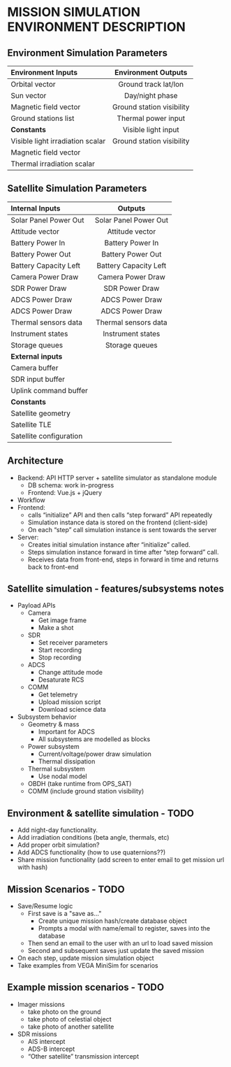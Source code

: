 
# MISSION SIMULATION ENVIRONMENT DESCRIPTION

## Environment Simulation Parameters
| Environment Inputs | Environment Outputs | 
| :------------- | :----------: |
| Orbital vector	 |	Ground track lat/lon   | 
| Sun vector | Day/night phase |
| Magnetic field vector | 	Ground station visibility |
| Ground stations list |Thermal power input |
| **Constants** | Visible light input |
| Visible light irradiation scalar | 	Ground station visibility |
| Magnetic field vector | |
| Thermal irradiation scalar | |
  
## Satellite Simulation Parameters

| **Internal Inputs** | **Outputs** | 
| :------------- | :----------: |
| Solar Panel Power Out	 | Solar Panel Power Out | 
| Attitude vector | Attitude vector |
| Battery Power In | Battery Power In |
| Battery Power Out | Battery Power Out |
| Battery Capacity Left | Battery Capacity Left | 
| Camera Power Draw |Camera Power Draw | 
| SDR Power Draw | SDR Power Draw | 
| ADCS Power Draw | ADCS Power Draw | 	
| ADCS Power Draw | ADCS Power Draw | 
| Thermal sensors data | Thermal sensors data | 
| Instrument states | Instrument states | 
| Storage queues | Storage queues | 
| **External inputs** | | 
| Camera buffer | | 	
| SDR input buffer | |		
| Uplink command buffer | |
| **Constants** | |
| Satellite geometry | |	
| Satellite TLE | |	
| Satellite configuration | |	
	

## Architecture
* Backend: API HTTP server + satellite simulator as standalone module
   * DB schema: work in-progress
   * Frontend: Vue.js + jQuery
* Workflow
* Frontend:
    * calls “initialize” API and then calls “step forward” API repeatedly
    * Simulation instance data is stored on the frontend (client-side)
    * On each “step” call simulation instance is sent towards the server
* Server:
    * Creates initial simulation instance after “initialize” called.
    * Steps simulation instance forward in time after “step forward” call.
    * Receives data from front-end, steps in forward in time and returns back to front-end

## Satellite simulation - features/subsystems notes
* Payload APIs
    * Camera
        * Get image frame
        * Make a shot 
    * SDR
        * Set receiver parameters
        * Start recording
        * Stop recording
    * ADCS
        * Change attitude mode
        * Desaturate RCS
    * COMM
        * Get telemetry
        * Upload mission script
        * Download science data
* Subsystem behavior
    * Geometry & mass
        * Important for ADCS
        * All subsystems are modelled as blocks
    * Power subsystem
        * Current/voltage/power draw simulation
        * Thermal dissipation
    * Thermal subsystem
        * Use nodal model
    * OBDH (take runtime from OPS_SAT)
    * COMM (include ground station visibility)

## Environment & satellite simulation - TODO
* Add night-day functionality.
* Add irradiation conditions (beta angle, thermals, etc)
* Add proper orbit simulation?
* Add ADCS functionality (how to use quaternions??)
* Share mission functionality (add screen to enter email to get mission url with hash) 

## Mission Scenarios - TODO
* Save/Resume logic
    * First save is a "save as..."
    	* Create unique mission hash/create database object
        * Prompts a modal with name/email to register, saves into the database
	* Then send an email to the user with an url to load saved mission
    * Second and subsequent saves just update the saved mission 
* On each step, update mission simulation object
* Take examples from VEGA MiniSim for scenarios

## Example mission scenarios - TODO
* Imager missions
    * take photo on the ground
    * take photo of celestial object
    * take photo of another satellite
* SDR missions
    * AIS intercept
    * ADS-B intercept
    * “Other satellite” transmission intercept


